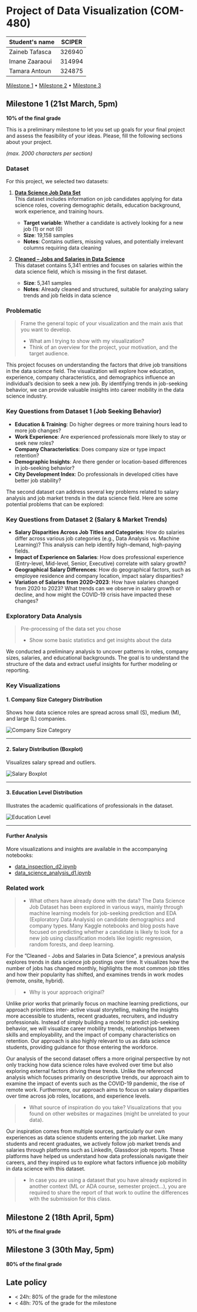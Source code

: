 # Project of Data Visualization (COM-480)

| Student's name | SCIPER |
| -------------- | ------ |
|Zaineb Tafasca | 326940|
|Imane Zaaraoui |314994 |
|Tamara Antoun |324875 |

[Milestone 1](#milestone-1) • [Milestone 2](#milestone-2) • [Milestone 3](#milestone-3)

## Milestone 1 (21st March, 5pm)

**10% of the final grade**

This is a preliminary milestone to let you set up goals for your final project and assess the feasibility of your ideas.
Please, fill the following sections about your project.

*(max. 2000 characters per section)*

### Dataset

For this project, we selected two datasets:

1. **[Data Science Job Data Set](https://www.kaggle.com/datasets/sachinkumar62/datascience-job-data)**  
   This dataset includes information on job candidates applying for data science roles, covering demographic details, education background, work experience, and training hours.  
   - **Target variable**: Whether a candidate is actively looking for a new job (1) or not (0)  
   - **Size**: 19,158 samples  
   - **Notes**: Contains outliers, missing values, and potentially irrelevant columns requiring data cleaning

2. **[Cleaned – Jobs and Salaries in Data Science](https://www.kaggle.com/datasets/malingarajapaksha/cleaned)**  
   This dataset contains 5,341 entries and focuses on salaries within the data science field, which is missing in the first dataset.  
   - **Size**: 5,341 samples  
   - **Notes**: Already cleaned and structured, suitable for analyzing salary trends and job fields in data science

### Problematic

> Frame the general topic of your visualization and the main axis that you want to develop.
> - What am I trying to show with my visualization?
> - Think of an overview for the project, your motivation, and the target audience.

This project focuses on understanding the factors that drive job transitions in the data science field.
The visualization will explore how education, experience, company characteristics, and demographics
influence an individual’s decision to seek a new job. By identifying trends in job-seeking behavior, we
can provide valuable insights into career mobility in the data science industry.

### Key Questions from Dataset 1 (Job Seeking Behavior)

- **Education & Training**: Do higher degrees or more training hours lead to more job changes?
- **Work Experience**: Are experienced professionals more likely to stay or seek new roles?
- **Company Characteristics**: Does company size or type impact retention?
- **Demographic Insights**: Are there gender or location-based differences in job-seeking behavior?
- **City Development Index**: Do professionals in developed cities have better job stability?

  
The second dataset can address several key problems related to salary analysis and job market trends
in the data science field. Here are some potential problems that can be explored:

### Key Questions from Dataset 2 (Salary & Market Trends)

- **Salary Disparities Across Job Titles and Categories**: How do salaries differ across various job categories (e.g., Data Analysis vs. Machine Learning)? This analysis can help identify high-demand, high-paying fields.
- **Impact of Experience on Salaries**: How does professional experience (Entry-level, Mid-level, Senior, Executive) correlate with salary growth?
- **Geographical Salary Differences**: How do geographical factors, such as employee residence and company location, impact salary disparities?
- **Variation of Salaries from 2020–2023**: How have salaries changed from 2020 to 2023? What trends can we observe in salary growth or decline, and how might the COVID-19 crisis have impacted these changes?

### Exploratory Data Analysis

> Pre-processing of the data set you chose
> - Show some basic statistics and get insights about the data

We conducted a preliminary analysis to uncover patterns in roles, company sizes, salaries, and educational backgrounds. The goal is to understand the structure of the data and extract useful insights for further modeling or reporting.

### Key Visualizations

#### 1. Company Size Category Distribution
Shows how data science roles are spread across small (S), medium (M), and large (L) companies.

![Company Size Category](plots/company_size_category.png)

---

#### 2. Salary Distribution (Boxplot)
Visualizes salary spread and outliers.

![Salary Boxplot](plots/salary_boxplot.png)

---

#### 3. Education Level Distribution
Illustrates the academic qualifications of professionals in the dataset.

![Education Level](plots/education_level.png)

---

#### Further Analysis
More visualizations and insights are available in the accompanying notebooks:
- [data_inspection_d2.ipynb](data_inspection_d2.ipynb)
- [data_science_analysis_d1.ipynb](data_science_analysis_d1.ipynb)


### Related work


> - What others have already done with the data?
The Data Science Job Dataset has been explored in various ways, mainly through machine learning
models for job-seeking prediction and EDA (Exploratory Data Analysis) on candidate demographics
and company types. Many Kaggle notebooks and blog posts have focused on predicting whether a
candidate is likely to look for a new job using classification models like logistic regression, random
forests, and deep learning.

For the ”Cleaned - Jobs and Salaries in Data Science”, a previous analysis explores trends in data
science job postings over time. It visualizes how the number of jobs has changed monthly, highlights
the most common job titles and how their popularity has shifted, and examines trends in work modes
(remote, onsite, hybrid).

> - Why is your approach original?

Unlike prior works that primarily focus on machine learning predictions, our approach prioritizes inter-
active visual storytelling, making the insights more accessible to students, recent graduates, recruiters,
and industry professionals. Instead of simply building a model to predict job-seeking behavior, we
will visualize career mobility trends, relationships between skills and employability, and the impact
of company characteristics on retention. Our approach is also highly relevant to us as data science
students, providing guidance for those entering the workforce.

Our analysis of the second dataset offers a more original perspective by not only tracking how data
science roles have evolved over time but also exploring external factors driving these trends. Unlike
the referenced analysis which focuses primarily on descriptive trends, our approach aim to examine the
impact of events such as the COVID-19 pandemic, the rise of remote work. Furthermore, our approach
aims to focus on salary disparities over time across job roles, locations, and experience levels.

> - What source of inspiration do you take? Visualizations that you found on other websites or magazines (might be unrelated to your data).

Our inspiration comes from multiple sources, particularly our own experiences as data science students
entering the job market. Like many students and recent graduates, we actively follow job market trends
and salaries through platforms such as LinkedIn, Glassdoor job reports. These platforms have helped
us understand how data professionals navigate their careers, and they inspired us to explore what
factors influence job mobility in data science with this dataset.

> - In case you are using a dataset that you have already explored in another context (ML or ADA course, semester project...), you are required to share the report of that work to outline the differences with the submission for this class.

## Milestone 2 (18th April, 5pm)

**10% of the final grade**


## Milestone 3 (30th May, 5pm)

**80% of the final grade**


## Late policy

- < 24h: 80% of the grade for the milestone
- < 48h: 70% of the grade for the milestone


